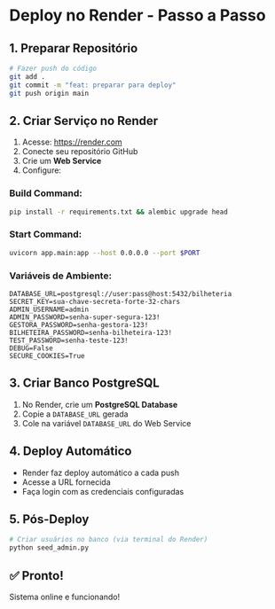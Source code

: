 # Deploy no Render - Passo a Passo

## 1. Preparar Repositório
```bash
# Fazer push do código
git add .
git commit -m "feat: preparar para deploy"
git push origin main
```

## 2. Criar Serviço no Render
1. Acesse: https://render.com
2. Conecte seu repositório GitHub
3. Crie um **Web Service**
4. Configure:

### **Build Command:**
```bash
pip install -r requirements.txt && alembic upgrade head
```

### **Start Command:**
```bash
uvicorn app.main:app --host 0.0.0.0 --port $PORT
```

### **Variáveis de Ambiente:**
```
DATABASE_URL=postgresql://user:pass@host:5432/bilheteria
SECRET_KEY=sua-chave-secreta-forte-32-chars
ADMIN_USERNAME=admin
ADMIN_PASSWORD=senha-super-segura-123!
GESTORA_PASSWORD=senha-gestora-123!
BILHETEIRA_PASSWORD=senha-bilheteira-123!
TEST_PASSWORD=senha-teste-123!
DEBUG=False
SECURE_COOKIES=True
```

## 3. Criar Banco PostgreSQL
1. No Render, crie um **PostgreSQL Database**
2. Copie a `DATABASE_URL` gerada
3. Cole na variável `DATABASE_URL` do Web Service

## 4. Deploy Automático
- Render faz deploy automático a cada push
- Acesse a URL fornecida
- Faça login com as credenciais configuradas

## 5. Pós-Deploy
```bash
# Criar usuários no banco (via terminal do Render)
python seed_admin.py
```

## ✅ Pronto!
Sistema online e funcionando!
